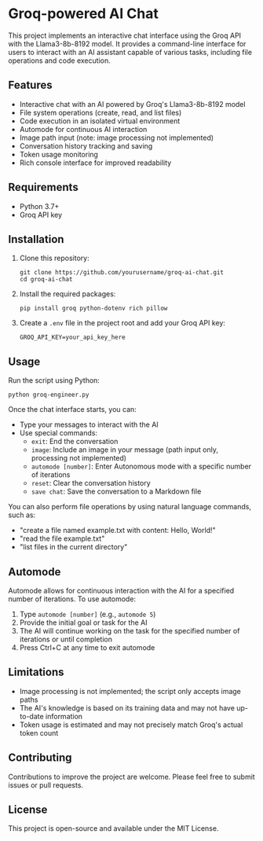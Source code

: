 # Groq-powered AI Chat

This project implements an interactive chat interface using the Groq API with the Llama3-8b-8192 model. It provides a command-line interface for users to interact with an AI assistant capable of various tasks, including file operations and code execution.

## Features

- Interactive chat with an AI powered by Groq's Llama3-8b-8192 model
- File system operations (create, read, and list files)
- Code execution in an isolated virtual environment
- Automode for continuous AI interaction
- Image path input (note: image processing not implemented)
- Conversation history tracking and saving
- Token usage monitoring
- Rich console interface for improved readability

## Requirements

- Python 3.7+
- Groq API key

## Installation

1. Clone this repository:
   ```
   git clone https://github.com/yourusername/groq-ai-chat.git
   cd groq-ai-chat
   ```

2. Install the required packages:
   ```
   pip install groq python-dotenv rich pillow
   ```

3. Create a `.env` file in the project root and add your Groq API key:
   ```
   GROQ_API_KEY=your_api_key_here
   ```

## Usage

Run the script using Python:

```
python groq-engineer.py
```

Once the chat interface starts, you can:

- Type your messages to interact with the AI
- Use special commands:
  - `exit`: End the conversation
  - `image`: Include an image in your message (path input only, processing not implemented)
  - `automode [number]`: Enter Autonomous mode with a specific number of iterations
  - `reset`: Clear the conversation history
  - `save chat`: Save the conversation to a Markdown file

You can also perform file operations by using natural language commands, such as:
- "create a file named example.txt with content: Hello, World!"
- "read the file example.txt"
- "list files in the current directory"

## Automode

Automode allows for continuous interaction with the AI for a specified number of iterations. To use automode:

1. Type `automode [number]` (e.g., `automode 5`)
2. Provide the initial goal or task for the AI
3. The AI will continue working on the task for the specified number of iterations or until completion
4. Press Ctrl+C at any time to exit automode

## Limitations

- Image processing is not implemented; the script only accepts image paths
- The AI's knowledge is based on its training data and may not have up-to-date information
- Token usage is estimated and may not precisely match Groq's actual token count

## Contributing

Contributions to improve the project are welcome. Please feel free to submit issues or pull requests.

## License

This project is open-source and available under the MIT License.
